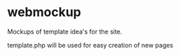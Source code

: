 # webmockup
Mockups of template idea's for the site.

template.php will be used for easy creation of new pages
